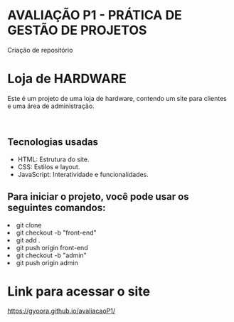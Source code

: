 # AVALIAÇÃO P1 - PRÁTICA DE GESTÃO DE PROJETOS
<p>Criação de repositório</p>

<h1>Loja de HARDWARE</h1>
<p>Este é um projeto de uma loja de hardware, contendo um site para clientes e uma área de administração.</p>
<br>
<h2>Tecnologias usadas</h2>
<ul>
  <li>HTML: Estrutura do site.</li>
  <li>CSS: Estilos e layout.</li>
  <li>JavaScript: Interatividade e funcionalidades.</li>
</ul>
<h2>Para iniciar o projeto, você pode usar os seguintes comandos:</h2>
  <li>git clone</li>
  <li>git checkout -b "front-end"</li>
  <li>git add .</li>
  <li>git push origin front-end</li>
  <li>git checkout -b "admin"</li>
  <li>git push origin admin</li>

# Link para acessar o site 
<a>https://gyoora.github.io/avaliacaoP1/</a>
